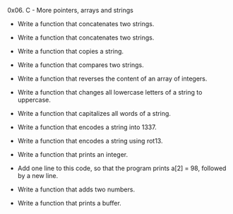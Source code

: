 0x06. C - More pointers, arrays and strings

* Write a function that concatenates two strings.

* Write a function that concatenates two strings.

* Write a function that copies a string.

* Write a function that compares two strings.

* Write a function that reverses the content of an array of integers.

* Write a function that changes all lowercase letters of a string to uppercase.

* Write a function that capitalizes all words of a string.

* Write a function that encodes a string into 1337.

* Write a function that encodes a string using rot13.

* Write a function that prints an integer.

* Add one line to this code, so that the program prints a[2] = 98, followed by a new line.

* Write a function that adds two numbers.

* Write a function that prints a buffer.
